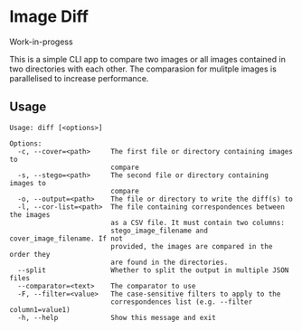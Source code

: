 # Image Diff

Work-in-progess

This is a simple CLI app to compare two images or all images contained in two directories with each other.
The comparasion for mulitple images is parallelised to increase performance.

## Usage

```
Usage: diff [<options>]

Options:
  -c, --cover=<path>     The first file or directory containing images to
                         compare
  -s, --stego=<path>     The second file or directory containing images to
                         compare
  -o, --output=<path>    The file or directory to write the diff(s) to
  -l, --cor-list=<path>  The file containing correspondences between the images
                         as a CSV file. It must contain two columns:
                         stego_image_filename and cover_image_filename. If not
                         provided, the images are compared in the order they
                         are found in the directories.
  --split                Whether to split the output in multiple JSON files
  --comparator=<text>    The comparator to use
  -F, --filter=<value>   The case-sensitive filters to apply to the
                         correspondences list (e.g. --filter column1=value1)
  -h, --help             Show this message and exit
```
